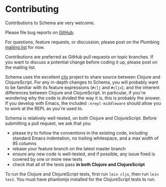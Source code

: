 # Contributing

Contributions to Schema are very welcome.  

Please file bug reports on [GitHub](https://github.com/plumatic/schema/issues).

For questions, feature requests, or discussion, please post on the Plumbing [mailing list](https://groups.google.com/forum/#!forum/prismatic-plumbing) for now.

Contributions are preferred as GitHub pull requests on topic branches.  If you want to discuss a potential change before coding it up, please post on the mailing list.

Schema uses the excellent [cljx](https://github.com/lynaghk/cljx) project to share source between Clojure and ClojureScript.  For any in-depth changes to Schema, you will probably want to be familiar with its feature expressions (`#clj` and `#cljx`), and the inherent differences between Clojure and ClojureScript.  In particular, if you're wondering why the code is divided the way it is, this is probably the answer.  If you develop with Emacs, the included `:nrepl-middleware` should allow you to work at the REPL as you're used to.

Schema is relatively well-tested, on both Clojure and ClojureScript.  Before submitting a pull request, we ask that you:

 * please try to follow the conventions in the existing code, including standard Emacs indentation, no trailing whitespace, and a max width of 95 columns  
 * rebase your feature branch on the latest master branch
 * ensure any new code is well-tested, and if possible, any issue fixed is covered by one or more new tests
 * check that all of the tests pass **in both Clojure and ClojureScript**
 
To run the Clojure and ClojureScript tests, first run `lein cljx`, then run `lein test`.  You must have phantomjs installed for the ClojureScript tests to run.

